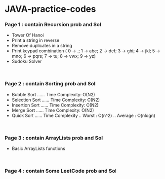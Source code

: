 # JAVA-practice-codes

<h3> Page 1 : contain Recursion prob and Sol</h3>
<ul>
  <li> Tower Of Hanoi</li>
  <li> Print a string in reverse</li>
  <li> Remove duplicates in a string </li>
  <li> Print keypad combination
( 0 -> .; 1 -> abc; 2 -> def; 3 -> ghi; 4 -> jkl; 5 -> mno; 6 -> pqrs; 7 -> tu; 8 -> vwx; 9 -> yz) </li>
  <li> Sudoku Solver </li>
</ul>

<br>

<h3> Page 2 : contain Sorting prob and Sol</h3>
<ul>
  <li> Bubble Sort  ...... Time Complexity: O(N2) </li>
  <li> Selection Sort  ...... Time Complexity: O(N2) </li>
  <li> Insertion Sort  ...... Time Complexity: O(N2) </li>
  <li> Merge Sort  ...... Time Complexity: O(N2) </li>
  <li> Quick Sort  ...... Time Complexity .. Worst : O(n^2) .. Average : O(nlogn) </li>
</ul>

<br>

<h3> Page 3 : contain ArrayLists prob and Sol</h3>
<ul>
  <li> Basic ArrayLists functions</li>
  
</ul>

<br>

<h3> Page 4 : contain Some LeetCode prob and Sol</h3>
